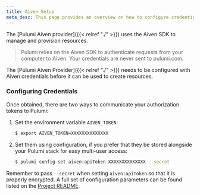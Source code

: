 ```yaml
---
title: Aiven Setup
meta_desc: This page provides an overview on how to configure credentials for the Pulumi Aiven Provider.
---
```


The [Pulumi Aiven provider]({{< relref "./" >}}) uses the Aiven SDK to manage and provision resources.

> Pulumi relies on the Aiven SDK to authenticate requests from your computer to Aiven. Your credentials are never sent
> to pulumi.com.

The [Pulumi Aiven Provider]({{< relref "./" >}}) needs to be configured with Aiven credentials
before it can be used to create resources.

### Configuring Credentials

Once obtained, there are two ways to communicate your authorization tokens to Pulumi:

1. Set the environment variable `AIVEN_TOKEN`:

    ```bash
    $ export AIVEN_TOKEN=XXXXXXXXXXXXXX
    ```

2. Set them using configuration, if you prefer that they be stored alongside your Pulumi stack for easy multi-user access:

    ```bash
    $ pulumi config set aiven:apiToken XXXXXXXXXXXXXX --secret
    ```

Remember to pass `--secret` when setting `aiven:apiToken` so that it is properly encrypted. A full set of configuration parameters
can be found listed on the [Project README](https://github.com/pulumi/pulumi-aiven/blob/master/README.md).
